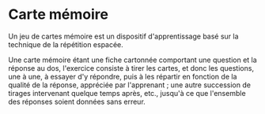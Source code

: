 # Carte mémoire

Un jeu de cartes mémoire est un dispositif d'apprentissage basé sur la technique de la répétition espacée.

Une carte mémoire étant une fiche cartonnée comportant une question et la réponse au dos, l'exercice consiste à tirer les cartes, et donc les questions, une à une, à essayer d'y répondre, puis à les répartir en fonction de la qualité de la réponse, appréciée par l'apprenant ; une autre succession de tirages intervenant quelque temps après, etc., jusqu'à ce que l'ensemble des réponses soient données sans erreur.
